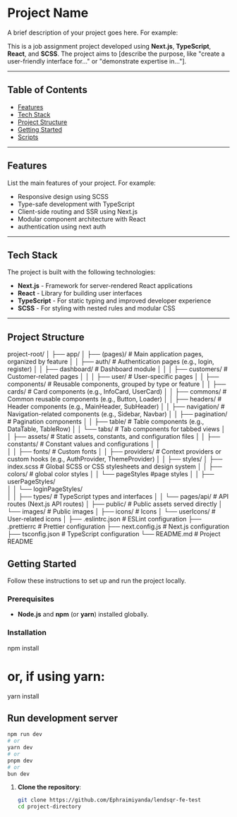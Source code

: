 # Project Name

A brief description of your project goes here. For example:

This is a job assignment project developed using **Next.js**, **TypeScript**, **React**, and **SCSS**. The project aims to [describe the purpose, like "create a user-friendly interface for..." or "demonstrate expertise in..."].

---

## Table of Contents

- [Features](#features)
- [Tech Stack](#tech-stack)
- [Project Structure](#project-structure)
- [Getting Started](#getting-started)
- [Scripts](#scripts)

---

## Features

List the main features of your project. For example:

- Responsive design using SCSS
- Type-safe development with TypeScript
- Client-side routing and SSR using Next.js
- Modular component architecture with React
- authentication using next auth

---

## Tech Stack

The project is built with the following technologies:

- **Next.js** - Framework for server-rendered React applications
- **React** - Library for building user interfaces
- **TypeScript** - For static typing and improved developer experience
- **SCSS** - For styling with nested rules and modular CSS

---

## Project Structure

project-root/
│
├── app/
│ ├── (pages)/ # Main application pages, organized by feature
│ │ ├── auth/ # Authentication pages (e.g., login, register)
│ │ ├── dashboard/ # Dashboard module
│ │ │ ├── customers/ # Customer-related pages
│ │ │ ├── user/ # User-specific pages
│
│ ├── components/ # Reusable components, grouped by type or feature
│ │ ├── cards/ # Card components (e.g., InfoCard, UserCard)
│ │ ├── commons/ # Common reusable components (e.g., Button, Loader)
│ │ ├── headers/ # Header components (e.g., MainHeader, SubHeader)
│ │ ├── navigation/ # Navigation-related components (e.g., Sidebar, Navbar)
│ │ ├── pagination/ # Pagination components
│ │ ├── table/ # Table components (e.g., DataTable, TableRow)
│ │ └── tabs/ # Tab components for tabbed views
│
│ ├── assets/ # Static assets, constants, and configuration files
│ │ ├── constants/ # Constant values and configurations
│ │  
│
│ ├── fonts/ # Custom fonts
│
│ ├── providers/ # Context providers or custom hooks (e.g., AuthProvider, ThemeProvider)
│
│ ├── styles/
│ ├── index.scss # Global SCSS or CSS stylesheets and design system
│ │ ├── colors/ # global color styles
│ │ └── pageStyles #page styles
│ │ ├── userPageStyles/  
│ │ └── loginPageStyles/  
│
│ ├── types/ # TypeScript types and interfaces
│
│ └── pages/api/ # API routes (Next.js API routes)
│
├── public/ # Public assets served directly
│ └── images/ # Public images
│ ├── icons/ # Icons
│ └── userIcons/ # User-related icons
│
├── .eslintrc.json # ESLint configuration
├── .prettierrc # Prettier configuration
├── next.config.js # Next.js configuration
├── tsconfig.json # TypeScript configuration
└── README.md # Project README

## Getting Started

Follow these instructions to set up and run the project locally.

### Prerequisites

- **Node.js** and **npm** (or **yarn**) installed globally.

### Installation

npm install

# or, if using yarn:

yarn install

## Run development server

```bash
npm run dev
# or
yarn dev
# or
pnpm dev
# or
bun dev
```

1. **Clone the repository**:
   ```bash
   git clone https://github.com/Ephraimiyanda/lendsqr-fe-test
   cd project-directory
   ```
